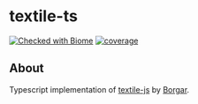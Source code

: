 # textile-ts

[![Checked with Biome][biome-check]][biome] [![coverage][coverage]]()

## About 

Typescript implementation of [textile-js][textilejs]  by  [Borgar][borgar].





<!-- Definition -->

[coverage]: https://img.shields.io/badge/coverage-79.26-yellow?style=flat
[textilejs]: https://github.com/borgar/textile-js
[textile-web]: https://textile-lang.com/
[borgar]: https://github.com/borgar
[biome]: https://biomejs.dev
[biome-check]: https://img.shields.io/badge/Checked_with-Biome-60a5fa?style=flat&logo=biome
[textile-logo]: https://github.com/phothinmg/textile-ts/blob/main/textile-logo.svg